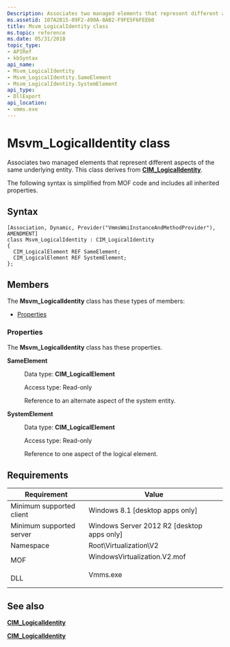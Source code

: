 ```yaml
---
Description: Associates two managed elements that represent different aspects of the same underlying entity.
ms.assetid: 107A2B15-09F2-490A-8AB2-F9FE5F6FEE60
title: Msvm_LogicalIdentity class
ms.topic: reference
ms.date: 05/31/2018
topic_type: 
- APIRef
- kbSyntax
api_name: 
- Msvm_LogicalIdentity
- Msvm_LogicalIdentity.SameElement
- Msvm_LogicalIdentity.SystemElement
api_type: 
- DllExport
api_location: 
- vmms.exe
---
```


# Msvm\_LogicalIdentity class

Associates two managed elements that represent different aspects of the same underlying entity. This class derives from [**CIM\_LogicalIdentity**](/windows/desktop/CIMWin32Prov/cim-logicalidentity).

The following syntax is simplified from MOF code and includes all inherited properties.

## Syntax

``` syntax
[Association, Dynamic, Provider("VmmsWmiInstanceAndMethodProvider"), AMENDMENT]
class Msvm_LogicalIdentity : CIM_LogicalIdentity
{
  CIM_LogicalElement REF SameElement;
  CIM_LogicalElement REF SystemElement;
};
```

## Members

The **Msvm\_LogicalIdentity** class has these types of members:

-   [Properties](#properties)

### Properties

The **Msvm\_LogicalIdentity** class has these properties.

<dl> <dt>

**SameElement**
</dt> <dd> <dl> <dt>

Data type: **CIM\_LogicalElement**
</dt> <dt>

Access type: Read-only
</dt> </dl>

Reference to an alternate aspect of the system entity.

</dd> <dt>

**SystemElement**
</dt> <dd> <dl> <dt>

Data type: **CIM\_LogicalElement**
</dt> <dt>

Access type: Read-only
</dt> </dl>

Reference to one aspect of the logical element.

</dd> </dl>

## Requirements



| Requirement | Value |
|-------------------------------------|---------------------------------------------------------------------------------------------------------|
| Minimum supported client<br/> | Windows 8.1 \[desktop apps only\]<br/>                                                            |
| Minimum supported server<br/> | Windows Server 2012 R2 \[desktop apps only\]<br/>                                                 |
| Namespace<br/>                | Root\\Virtualization\\V2<br/>                                                                     |
| MOF<br/>                      | <dl> <dt>WindowsVirtualization.V2.mof</dt> </dl> |
| DLL<br/>                      | <dl> <dt>Vmms.exe</dt> </dl>                     |



## See also

<dl> <dt>

[**CIM\_LogicalIdentity**](cim-logicalidentity.md)
</dt> <dt>

[**CIM\_LogicalIdentity**](/windows/desktop/CIMWin32Prov/cim-logicalidentity)
</dt> </dl>

 

